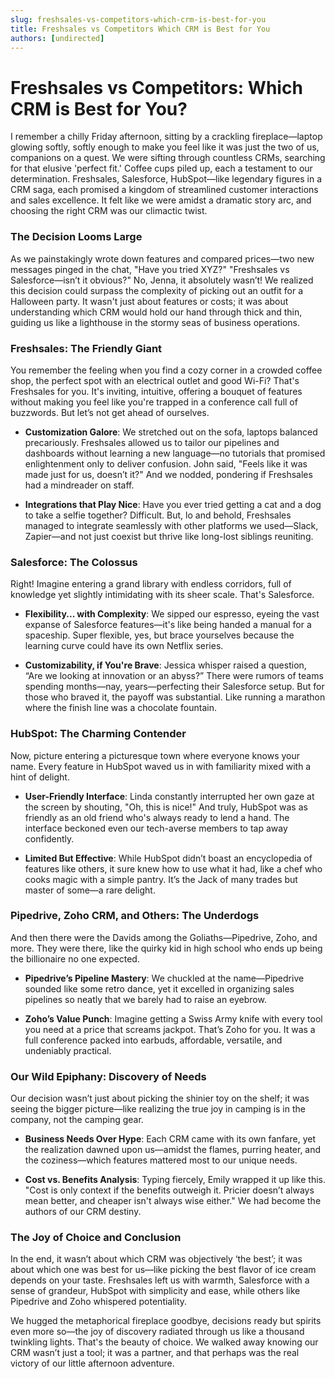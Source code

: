 ```yaml
---
slug: freshsales-vs-competitors-which-crm-is-best-for-you
title: Freshsales vs Competitors Which CRM is Best for You
authors: [undirected]
---
```



# Freshsales vs Competitors: Which CRM is Best for You?

I remember a chilly Friday afternoon, sitting by a crackling fireplace—laptop glowing softly, softly enough to make you feel like it was just the two of us, companions on a quest. We were sifting through countless CRMs, searching for that elusive 'perfect fit.' Coffee cups piled up, each a testament to our determination. Freshsales, Salesforce, HubSpot—like legendary figures in a CRM saga, each promised a kingdom of streamlined customer interactions and sales excellence. It felt like we were amidst a dramatic story arc, and choosing the right CRM was our climactic twist.

### The Decision Looms Large

As we painstakingly wrote down features and compared prices—two new messages pinged in the chat, "Have you tried XYZ?" "Freshsales vs Salesforce—isn’t it obvious?" No, Jenna, it absolutely wasn’t! We realized this decision could surpass the complexity of picking out an outfit for a Halloween party. It wasn't just about features or costs; it was about understanding which CRM would hold our hand through thick and thin, guiding us like a lighthouse in the stormy seas of business operations.

### Freshsales: The Friendly Giant

You remember the feeling when you find a cozy corner in a crowded coffee shop, the perfect spot with an electrical outlet and good Wi-Fi? That's Freshsales for you. It's inviting, intuitive, offering a bouquet of features without making you feel like you're trapped in a conference call full of buzzwords. But let’s not get ahead of ourselves.

- **Customization Galore**: We stretched out on the sofa, laptops balanced precariously. Freshsales allowed us to tailor our pipelines and dashboards without learning a new language—no tutorials that promised enlightenment only to deliver confusion. John said, "Feels like it was made just for us, doesn’t it?" And we nodded, pondering if Freshsales had a mindreader on staff.

- **Integrations that Play Nice**: Have you ever tried getting a cat and a dog to take a selfie together? Difficult. But, lo and behold, Freshsales managed to integrate seamlessly with other platforms we used—Slack, Zapier—and not just coexist but thrive like long-lost siblings reuniting.

### Salesforce: The Colossus

Right! Imagine entering a grand library with endless corridors, full of knowledge yet slightly intimidating with its sheer scale. That's Salesforce. 

- **Flexibility... with Complexity**: We sipped our espresso, eyeing the vast expanse of Salesforce features—it's like being handed a manual for a spaceship. Super flexible, yes, but brace yourselves because the learning curve could have its own Netflix series.

- **Customizability, if You're Brave**: Jessica whisper raised a question, “Are we looking at innovation or an abyss?” There were rumors of teams spending months—nay, years—perfecting their Salesforce setup. But for those who braved it, the payoff was substantial. Like running a marathon where the finish line was a chocolate fountain.

### HubSpot: The Charming Contender

Now, picture entering a picturesque town where everyone knows your name. Every feature in HubSpot waved us in with familiarity mixed with a hint of delight. 

- **User-Friendly Interface**: Linda constantly interrupted her own gaze at the screen by shouting, "Oh, this is nice!" And truly, HubSpot was as friendly as an old friend who's always ready to lend a hand. The interface beckoned even our tech-averse members to tap away confidently.

- **Limited But Effective**: While HubSpot didn’t boast an encyclopedia of features like others, it sure knew how to use what it had, like a chef who cooks magic with a simple pantry. It’s the Jack of many trades but master of some—a rare delight.

### Pipedrive, Zoho CRM, and Others: The Underdogs

And then there were the Davids among the Goliaths—Pipedrive, Zoho, and more. They were there, like the quirky kid in high school who ends up being the billionaire no one expected.

- **Pipedrive’s Pipeline Mastery**: We chuckled at the name—Pipedrive sounded like some retro dance, yet it excelled in organizing sales pipelines so neatly that we barely had to raise an eyebrow.

- **Zoho’s Value Punch**: Imagine getting a Swiss Army knife with every tool you need at a price that screams jackpot. That’s Zoho for you. It was a full conference packed into earbuds, affordable, versatile, and undeniably practical.

### Our Wild Epiphany: Discovery of Needs

Our decision wasn’t just about picking the shinier toy on the shelf; it was seeing the bigger picture—like realizing the true joy in camping is in the company, not the camping gear.

- **Business Needs Over Hype**: Each CRM came with its own fanfare, yet the realization dawned upon us—amidst the flames, purring heater, and the coziness—which features mattered most to our unique needs.

- **Cost vs. Benefits Analysis**: Typing fiercely, Emily wrapped it up like this. "Cost is only context if the benefits outweigh it. Pricier doesn’t always mean better, and cheaper isn't always wise either." We had become the authors of our CRM destiny.

### The Joy of Choice and Conclusion

In the end, it wasn’t about which CRM was objectively ‘the best’; it was about which one was best for us—like picking the best flavor of ice cream depends on your taste. Freshsales left us with warmth, Salesforce with a sense of grandeur, HubSpot with simplicity and ease, while others like Pipedrive and Zoho whispered potentiality.

We hugged the metaphorical fireplace goodbye, decisions ready but spirits even more so—the joy of discovery radiated through us like a thousand twinkling lights. That's the beauty of choice. We walked away knowing our CRM wasn’t just a tool; it was a partner, and that perhaps was the real victory of our little afternoon adventure.